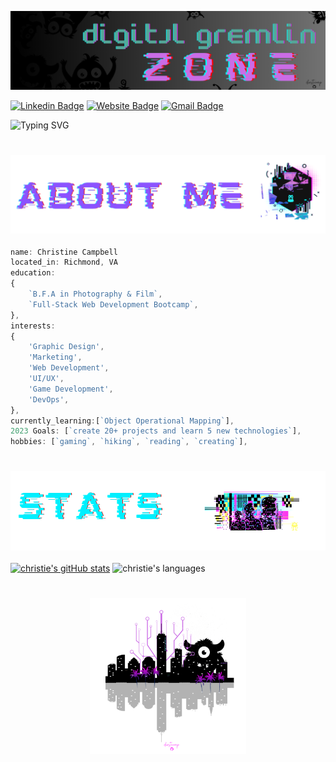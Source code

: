 ![banner](./branding/header.png)

[![Linkedin Badge](https://img.shields.io/badge/-hotpink?style=flat&logo=Linkedin&logoColor=white&link=https://www.linkedin.com/in/christiecamphoto/)](https://www.linkedin.com/in/christiecamphoto/)
[![Website Badge](https://img.shields.io/badge/-purple?style=flat&logo=Google-Chrome&logoColor=white&link=https://christiecamp.com)](https://christiecamp.com)
[![Gmail Badge](https://img.shields.io/badge/-skyblue?style=flat&logo=Gmail&logoColor=white&link=mailto:christiecamphoto@gmail.com)](mailto:christiecamphoto@gmail.com)

![Typing SVG](https://readme-typing-svg.demolab.com/?lines=hello+there;welcome+gremlins)

#
### ![about-me](./branding/1.png)

```javascript
name: Christine Campbell
located_in: Richmond, VA
education:
{
    `B.F.A in Photography & Film`,
    `Full-Stack Web Development Bootcamp`,
},
interests:
{
    'Graphic Design',
    'Marketing',
    'Web Development',
    'UI/UX',
    'Game Development',
    'DevOps',
},
currently_learning:[`Object Operational Mapping`],
2023 Goals: [`create 20+ projects and learn 5 new technologies`],
hobbies: [`gaming`, `hiking`, `reading`, `creating`],
```

#

### ![my-stats](./branding/2.png)



[![christie's gitHub stats](https://github-readme-stats.vercel.app/api?username=christiecamp&theme=synthwave)](https://github.com/christiecamp)
![christie's languages](https://github-readme-stats.vercel.app/api/top-langs?username=christiecamp&show_icons=true&locale=en&layout=compact&theme=synthwave)


<!-- ![Snake animation](https://github.com/christiecamp/christiecamp/blob/output/github-contribution-grid-snake.svg) -->

#


<p align="center">
<a href="https://www.christiecamp.com"><img height= 250px src ="./branding/logo.png"></a>
</p>